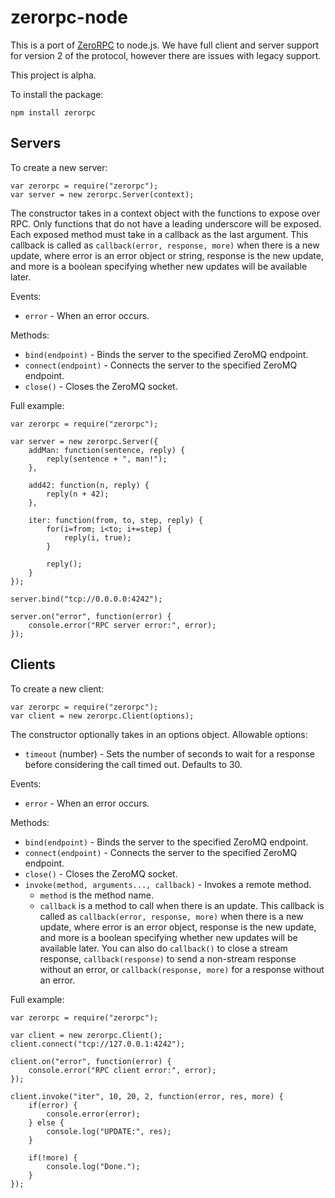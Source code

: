 zerorpc-node
============

This is a port of [ZeroRPC](https://github.com/dotcloud/zerorpc-python) to node.js. We have full client and server support for version 2 of the protocol, however there are issues with legacy support.

This project is alpha.

To install the package:

    npm install zerorpc

Servers
-------

To create a new server:

    var zerorpc = require("zerorpc");
    var server = new zerorpc.Server(context);

The constructor takes in a context object with the functions to expose over RPC. Only functions that do not have a leading underscore will be exposed. Each exposed method must take in a callback as the last argument. This callback is called as `callback(error, response, more)` when there is a new update, where error is an error object or string, response is the new update, and more is a boolean specifying whether new updates will be available later.

Events:

* `error` - When an error occurs.

Methods:

* `bind(endpoint)` - Binds the server to the specified ZeroMQ endpoint.
* `connect(endpoint)` - Connects the server to the specified ZeroMQ endpoint.
* `close()` - Closes the ZeroMQ socket.

Full example:

    var zerorpc = require("zerorpc");

    var server = new zerorpc.Server({
        addMan: function(sentence, reply) {
            reply(sentence + ", man!");
        },

        add42: function(n, reply) {
            reply(n + 42);
        },

        iter: function(from, to, step, reply) {
            for(i=from; i<to; i+=step) {
                reply(i, true);
            }

            reply();
        }
    });

    server.bind("tcp://0.0.0.0:4242");

    server.on("error", function(error) {
        console.error("RPC server error:", error);
    });

Clients
-------

To create a new client:

    var zerorpc = require("zerorpc");
    var client = new zerorpc.Client(options);

The constructor optionally takes in an options object. Allowable options:

* `timeout` (number) - Sets the number of seconds to wait for a response before considering the call timed out. Defaults to 30.

Events:

* `error` - When an error occurs.

Methods:

* `bind(endpoint)` - Binds the server to the specified ZeroMQ endpoint.
* `connect(endpoint)` - Connects the server to the specified ZeroMQ endpoint.
* `close()` - Closes the ZeroMQ socket.
* `invoke(method, arguments..., callback)` - Invokes a remote method.
  * `method` is the method name.
  * `callback` is a method to call when there is an update. This callback is called as `callback(error, response, more)` when there is a new update, where error is an error object, response is the new update, and more is a boolean specifying whether new updates will be available later. You can also do `callback()` to close a stream response, `callback(response)` to send a non-stream response without an error, or `callback(response, more)` for a response without an error.

Full example:

    var zerorpc = require("zerorpc");

    var client = new zerorpc.Client();
    client.connect("tcp://127.0.0.1:4242");

    client.on("error", function(error) {
        console.error("RPC client error:", error);
    });

    client.invoke("iter", 10, 20, 2, function(error, res, more) {
        if(error) {
            console.error(error);
        } else {
            console.log("UPDATE:", res);
        }

        if(!more) {
            console.log("Done.");
        }
    });
